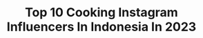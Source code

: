 ---
title: Top 10 Cooking Instagram Influencers In Indonesia In 2023
description: >-
  Find top cooking Instagram influencers in Indonesia in 2023. Most popular hashtags: #indonesia #indoflashlight #exploreindonesia #keluarbentar.
platform: Instagram
hits: 300
text_top: Identify the top-rated Instagram profiles on inBeat.
text_bottom: Our database aggregates 300 Instagram influencers like this in Indonesia for you to pitch.
profiles:
  - username: "hungryfever"
    fullname: >-
      HARTANTO
    bio: >-
      Cooking • Baking • Travel | 📍Jakarta hartanto.chen@yahoo.com | 🤝🏻 Team Up Personal Feed : @hartan.to #HUNGRYFEVER
    location: "Indonesia"
    followers: 493536
    engagement: 68
    commentsToLikes: 0.010630
    id: ck0w4pzgrztly0i19jf6xegha
    verified: false
    hashtags: "#cafebandung, #hungryfevervideo, #kulinerbandung, #hungryfevertravellog"
  - username: "alfiyann27"
    fullname: >-
      Wonosobo || Semarang ||Jkt
    bio: >-
      Say Hi . ♊99 🏠Wonosobo 📍Semarang 🚖Travel addict 👨‍🍳 Cooking 🧒Simple
    location: "Indonesia"
    followers: 7528
    engagement: 1614
    commentsToLikes: 0.069194
    id: ck6ub976r87vp0j71ite4kk2o
    verified: false
    hashtags: "#indozonetravel, #hellonusantara, #agameoftones, #instagram"
  - username: "liemvie"
    fullname: >-
      okta via
    bio: >-
      Lifestyle | Sharing | Review | Momcare | Cooking | Beauty 💍: @erikwijaya93 👶 : Cassie E.W Muse🏅 @mereetmoi BA 🏅 @imundexbaby @littlelight.baby
    location: "Indonesia"
    followers: 83008
    engagement: 132
    commentsToLikes: 0.032517
    id: ck9wd5jsne5jz0j7817u0yo8u
    verified: false
    hashtags: "#sharingiscaring, #reviewmamycassie, #sharingmamycassie, #reviewproduct"
  - username: "kaklongteh_"
    fullname: >-
      Siti HaiDah maHaT
    bio: >-
      Dapurku Officeku👩‍🍳 Love Cooking❤ Sendiri masak sendiri makan😁 Masak biase² n berulang seadenye je🤭 Ade gak selit2 pic2📸kesayangan🤗 Tq follow n like🌹🌹
    location: "Indonesia"
    followers: 7253
    engagement: 643
    commentsToLikes: 0.126070
    id: ckf5x8d5wuse10j23hqpdd1k4
    verified: false
    hashtags: "#mahn, #semogamurahrezekimu, #menuhariini, #foodfood"
  - username: "yulichia88"
    fullname: >-
      Helena Yuli
    bio: >-
      💙Cooking and Baking💙 🍃Simple Cuisine🍃 🏡Indonesia🏡 🤍Thanks for like, comment & follow🤍
    location: "Indonesia"
    followers: 79620
    engagement: 134
    commentsToLikes: 0.199544
    id: ck135zlym40vv0i19be6ul7v2
    verified: false
    hashtags: "#doyanmasak, #love, #reseproemahan, #guniezzt"
  - username: "onyah.pingky"
    fullname: >-
      ＯＮＹＡＨ ＰＩＮＧＫＹ
    bio: >-
      🧕🏻 27th 🏠 Sharing & Inspiring with me 🍛 cooking enthusiast ⬇️⬇️ INFO BARANG2 RUMAH KLIK LINK DIBIO
    location: "Indonesia"
    followers: 48193
    engagement: 279
    commentsToLikes: 0.064813
    id: ck5cho4tmr59y0i110zwu5z77
    verified: false
    hashtags: "#animalcrossing, #ngemilbebaskhawatir, #hdlselimutanyuk, #hdlbantalgemes"
  - username: "dapur.pandamerah"
    fullname: >-
      Menu diet sehat ❤️ lost 20kg
    bio: >-
      💁 Healthy Lifestyle, Pejuang PCOS & pejuang diet defisit kalori, 👶 @sheonalevina 🍲 Cooking by PandaMerah Youtube Cara Diet & Pola Makanku ⬇️
    location: "Indonesia"
    followers: 83652
    engagement: 258
    commentsToLikes: 0.022654
    id: ck5zn77adnws70i14lijhflrw
    verified: false
    hashtags: "#supjagungwortel, #muntahu, #jamurtiram, #resepsambalmentah"
  - username: "sulli_fant"
    fullname: >-
      M A S U L L I
    bio: >-
      Traveling Cooking planting 🌻 📍Malang East Java - Indonesia 🇮🇩 @letss_plants
    location: "Indonesia"
    followers: 4404
    engagement: 1902
    commentsToLikes: 0.240432
    id: ck0tuu3da8o5f0i19sgvxcy0s
    verified: false
    hashtags: "#mountains, #keluarbentar, #puncakbundu, #indonesiantraveler"
  - username: "eviwanq"
    fullname: >-
      Evi Wang
    bio: >-
      Hobby : Baking 🍰 & Cooking 🍴 Masakan Rumah 📍Pemangkat, Kalbar
    location: "Indonesia"
    followers: 11040
    engagement: 561
    commentsToLikes: 0.290712
    id: ckap3ekgo2qxp0i786qbudv27
    verified: false
    hashtags: "#ragialami, #ragiliar, #kueimlek, #imlek2021"
  - username: "olderplus"
    fullname: >-
      Alphabad
    bio: >-
      Cooking Soulfood 🍕
    location: "Indonesia"
    followers: 19624
    engagement: 580
    commentsToLikes: 0.015512
    id: ck5bwxqe0mm6r0i1136y8zvmh
    verified: false
    hashtags: "#graffiti, #beanbag, #graffbike, #olderplus"
---